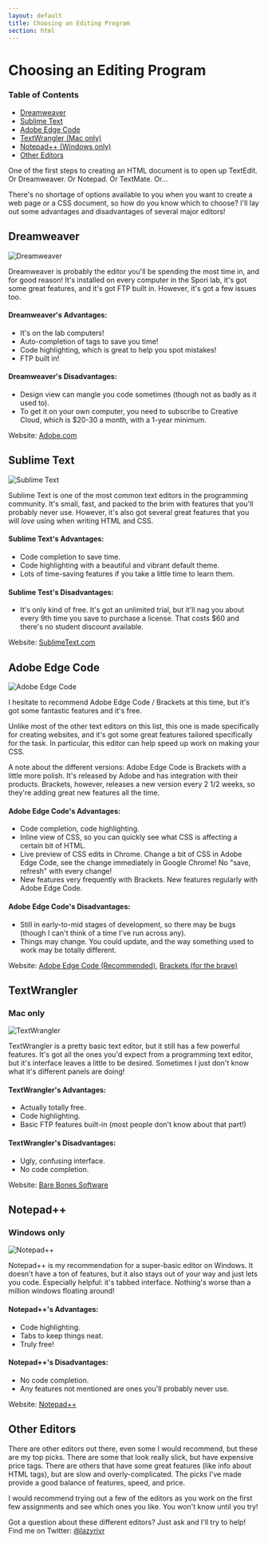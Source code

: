```yaml
---
layout: default
title: Choosing an Editing Program
section: html
---
```


# Choosing an Editing Program

<aside class="toc">
<h3>Table of Contents</h3>
<ul>
<li><a href="#dreamweaver">Dreamweaver</a></li>
<li><a href="#sublime_text">Sublime Text</a></li>
<li><a href="#adobe_edge_code">Adobe Edge Code</a></li>
<li><a href="#textwrangler">TextWrangler (Mac only)</a></li>
<li><a href="#notepad">Notepad++ (Windows only)</a></li>
<li><a href="other_editors">Other Editors</a></li>
</ul>
</aside>

One of the first steps to creating an HTML document is to open up TextEdit. Or Dreamweaver. Or Notepad. Or TextMate. Or…

There's no shortage of options available to you when you want to create a web page or a CSS document, so how do you know which to choose? I'll lay out some advantages and disadvantages of several major editors!

## Dreamweaver
![Dreamweaver](/images/editors/dreamweaver.png)

Dreamweaver is probably the editor you'll be spending the most time in, and for good reason! It's installed on every computer in the Spori lab, it's got some great features, and it's got FTP built in. However, it's got a few issues too.

#### Dreamweaver's Advantages:

* It's on the lab computers!
* Auto-completion of tags to save you time!
* Code highlighting, which is great to help you spot mistakes!
* FTP built in!

#### Dreamweaver's Disadvantages:

* Design view can mangle you code sometimes (though not as badly as it used to).
* To get it on your own computer, you need to subscribe to Creative Cloud, which is $20-30 a month, with a 1-year minimum.

Website: [Adobe.com](http://www.adobe.com/products/dreamweaver.html)

## Sublime Text
![Sublime Text](/images/editors/sublimetext.png)

Sublime Text is one of the most common text editors in the programming community. It's small, fast, and packed to the brim with features that you'll probably never use. However, it's also got several great features that you will _love_ using when writing HTML and CSS.

#### Sublime Text's Advantages:

* Code completion to save time.
* Code highlighting with a beautiful and vibrant default theme.
* Lots of time-saving features if you take a little time to learn them.

#### Sublime Test's Disadvantages:

* It's only kind of free. It's got an unlimited trial, but it'll nag you about every 9th time you save to purchase a license. That costs $60 and there's no student discount available.

Website: [SublimeText.com](http://www.sublimetext.com)

## Adobe Edge Code
![Adobe Edge Code](/images/editors/edgecode.png)

I hesitate to recommend Adobe Edge Code / Brackets at this time, but it's got some fantastic features and it's free.

Unlike most of the other text editors on this list, this one is made specifically for creating websites, and it's got some great features tailored specifically for the task. In particular, this editor can help speed up work on making your CSS.

A note about the different versions: Adobe Edge Code is Brackets with a little more polish. It's released by Adobe and has integration with their products. Brackets, however, releases a new version every 2 1/2 weeks, so they're adding great new features all the time.

#### Adobe Edge Code's Advantages:

* Code completion, code highlighting.
* Inline view of CSS, so you can quickly see what CSS is affecting a certain bit of HTML.
* Live preview of CSS edits in Chrome. Change a bit of CSS in Adobe Edge Code, see the change immediately in Google Chrome! No "save, refresh" with every change!
* New features very frequently with Brackets. New features regularly with Adobe Edge Code.

#### Adobe Edge Code's Disadvantages:

* Still in early-to-mid stages of development, so there may be bugs (though I can't think of a time I've run across any).
* Things may change. You could update, and the way something used to work may be totally different.

Website: [Adobe Edge Code (Recommended)](http://html.adobe.com/edge/code), [Brackets (for the brave)](http://brackets.io)

## TextWrangler
### Mac only
![TextWrangler](/images/editors/textwrangler.png)

TextWrangler is a pretty basic text editor, but it still has a few powerful features. It's got all the ones you'd expect from a programming text editor, but it's interface leaves a little to be desired. Sometimes I just don't know what it's different panels are doing!

#### TextWrangler's Advantages:

* Actually totally free.
* Code highlighting.
* Basic FTP features built-in (most people don't know about that part!)

#### TextWrangler's Disadvantages:

* Ugly, confusing interface.
* No code completion.

Website: [Bare Bones Software](http://www.barebones.com/products/textwrangler)

## Notepad++
### Windows only
![Notepad++](/images/editors/notepadplusplus.png)

Notepad++ is my recommendation for a super-basic editor on Windows. It doesn't have a ton of features, but it also stays out of your way and just lets you code. Especially helpful: it's tabbed interface. Nothing's worse than a million windows floating around!

#### Notepad++'s Advantages:

* Code highlighting.
* Tabs to keep things neat.
* Truly free!

#### Notepad++'s Disadvantages:

* No code completion.
* Any features not mentioned are ones you'll probably never use.

Website: [Notepad++](https://notepad-plus-plus.org)

## Other Editors

There are other editors out there, even some I would recommend, but these are my top picks. There are some that look really slick, but have expensive price tags. There are others that have some great features (like info about HTML tags), but are slow and overly-complicated. The picks I've made provide a good balance of features, speed, and price.

I would recommend trying out a few of the editors as you work on the first few assignments and see which ones you like. You won't know until you try!

Got a question about these different editors? Just ask and I'll try to help! Find me on Twitter: [@lazyrivr](https://twitter.com/lazyrivr)